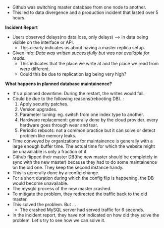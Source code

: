* Github was switching master database from one node to another.
* This led to data divergence and a production incident that lasted over 5 hours.

**Incident Report**
* Users observed delays(no data loss, only delays) --> in data being visible on the interface or API.
    * This clearly indicates us about having a master replica setup.
* Given info: *Data was written successfully but was not available for reads.*
    * This indicates that the place we write at and the place we read from were different.
    * Could this be due to replication lag being very high?

**What happens in planned database maintainence?**
* It's a planned downtime. During the restart, the writes would fail.
* Could be due to the following reasons(rebooting DB). :
    1. Apply security patches.
    2. Version upgrades.
    3. Parameter tuning: eg. switch from one index type to another. 
    4. Hardware replacement: generally done by the cloud provider. every hardware goes through wear and tear.
    5. Periodic reboots: not a common practice but it can solve or detect problem like memory leaks.
* Time conveyed by organizations for maintainence is generally with a large enough buffer time. The actual time for which the website might be unavailable is only a fraction of it.
* Github flipped their master DB(the new master should be completely in sync with the new master) because they had to do some maintainence on the old one. They keep the second instance handy.
* This is generally done by a config change.
* For a short duration during which the config flip is happening, the DB would become unavailable.
* The mysqld process of the new master crashed.
* To mitigate the problem, they redirected the traffic back to the old master.
* This solved the problem. But ...
    * The crashed MySQL server had served traffic for 6 seconds.
* In the incident report, they have not indicated on how did they solve the problem. Let's try to see how we can solve it.